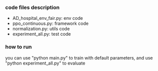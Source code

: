 ### code files description
- AD_hospital_env_fair.py: env code
- ppo_continuous.py: framework code
- normalization.py: utils code
- experiment_all.py: test code

### how to run
you can use "python main.py" to train with default parameters, and use "python experiment_all.py" to evaluate